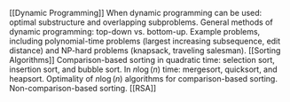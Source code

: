 [[Dynamic Programming]] When dynamic programming can be used: optimal substructure and overlapping subproblems. General methods of dynamic programming: top-down vs. bottom-up. Example problems, including polynomial-time problems (largest increasing subsequence, edit distance) and NP-hard problems (knapsack, traveling salesman). 
[[Sorting Algorithms]] Comparison-based sorting in quadratic time: selection sort, insertion sort, and bubble sort. In $n\log(n)$ time: mergesort, quicksort, and heapsort. Optimality of $n\log(n)$ algorithms for comparison-based sorting. Non-comparison-based sorting. 
[[RSA]] 